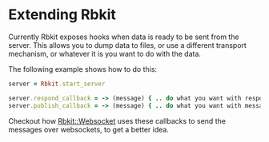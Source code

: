# Extending Rbkit

Currently Rbkit exposes hooks when data is ready to be sent from the server.
This allows you to dump data to files, or use a different transport mechanism,
or whatever it is you want to do with the data.

The following example shows how to do this:

```ruby
server = Rbkit.start_server

server.respond_callback = -> (message) { .. do what you want with response messages .. }
server.publish_callback = -> (message) { .. do what you want with messages containing profiling data .. }
```

Checkout how [Rbkit::Websocket](https://github.com/code-mancers/rbkit-websocket/blob/master/lib/rbkit/websocket.rb#L42-L48)
uses these callbacks to send the messages over websockets, to get a better idea.
